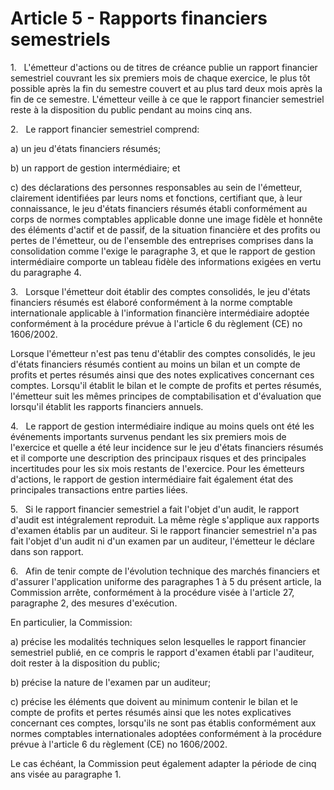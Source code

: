 # Article 5 - Rapports financiers semestriels


1.   L'émetteur d'actions ou de titres de créance publie un rapport financier semestriel couvrant les six premiers mois de chaque exercice, le plus tôt possible après la fin du semestre couvert et au plus tard deux mois après la fin de ce semestre. L'émetteur veille à ce que le rapport financier semestriel reste à la disposition du public pendant au moins cinq ans.

2.   Le rapport financier semestriel comprend:

a) un jeu d'états financiers résumés;

b) un rapport de gestion intermédiaire; et

c) des déclarations des personnes responsables au sein de l'émetteur, clairement identifiées par leurs noms et fonctions, certifiant que, à leur connaissance, le jeu d'états financiers résumés établi conformément au corps de normes comptables applicable donne une image fidèle et honnête des éléments d'actif et de passif, de la situation financière et des profits ou pertes de l'émetteur, ou de l'ensemble des entreprises comprises dans la consolidation comme l'exige le paragraphe 3, et que le rapport de gestion intermédiaire comporte un tableau fidèle des informations exigées en vertu du paragraphe 4.

3.   Lorsque l'émetteur doit établir des comptes consolidés, le jeu d'états financiers résumés est élaboré conformément à la norme comptable internationale applicable à l'information financière intermédiaire adoptée conformément à la procédure prévue à l'article 6 du règlement (CE) no 1606/2002.

Lorsque l'émetteur n'est pas tenu d'établir des comptes consolidés, le jeu d'états financiers résumés contient au moins un bilan et un compte de profits et pertes résumés ainsi que des notes explicatives concernant ces comptes. Lorsqu'il établit le bilan et le compte de profits et pertes résumés, l'émetteur suit les mêmes principes de comptabilisation et d'évaluation que lorsqu'il établit les rapports financiers annuels.

4.   Le rapport de gestion intermédiaire indique au moins quels ont été les événements importants survenus pendant les six premiers mois de l'exercice et quelle a été leur incidence sur le jeu d'états financiers résumés et il comporte une description des principaux risques et des principales incertitudes pour les six mois restants de l'exercice. Pour les émetteurs d'actions, le rapport de gestion intermédiaire fait également état des principales transactions entre parties liées.

5.   Si le rapport financier semestriel a fait l'objet d'un audit, le rapport d'audit est intégralement reproduit. La même règle s'applique aux rapports d'examen établis par un auditeur. Si le rapport financier semestriel n'a pas fait l'objet d'un audit ni d'un examen par un auditeur, l'émetteur le déclare dans son rapport.

6.   Afin de tenir compte de l'évolution technique des marchés financiers et d'assurer l'application uniforme des paragraphes 1 à 5 du présent article, la Commission arrête, conformément à la procédure visée à l'article 27, paragraphe 2, des mesures d'exécution.

En particulier, la Commission:

a) précise les modalités techniques selon lesquelles le rapport financier semestriel publié, en ce compris le rapport d'examen établi par l'auditeur, doit rester à la disposition du public;

b) précise la nature de l'examen par un auditeur;

c) précise les éléments que doivent au minimum contenir le bilan et le compte de profits et pertes résumés ainsi que les notes explicatives concernant ces comptes, lorsqu'ils ne sont pas établis conformément aux normes comptables internationales adoptées conformément à la procédure prévue à l'article 6 du règlement (CE) no 1606/2002.

Le cas échéant, la Commission peut également adapter la période de cinq ans visée au paragraphe 1.
